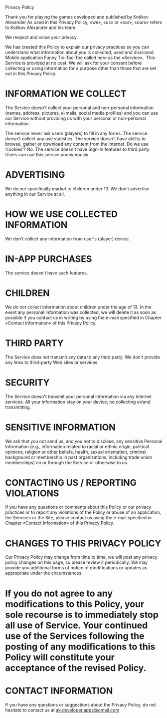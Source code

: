 Privacy Policy


Thank you for playing the games developed and published by Kotikov Alexander
As used in this Privacy Policy, «we», «us» or «our», «ours» refers to Kotikov Alexander and his team.

We respect and value your privacy.

We has created this Policy to explain our privacy practices so you can understand what information about you is collected, used and disclosed. Mobile application Funny Tic-Tac-Toe called here as the «Service».  This Service is provided at no cost.
We will ask for your consent before collecting or using information for a purpose other than those that are set out in this Privacy Policy.

# INFORMATION WE COLLECT
The Service doesn't collect your personal and non-personal information (names, address, pictures, e-mails, social media profiles) and you can use our Service without providing us with your personal or non-personal information.

The service never ask users (players) to fill in any forms.
The service doesn't collect any use statistics.
The service doesn't have ability to browse, gather or download any content from
the internet.
Do we use ‘cookies’? No.
The service doesn't have Sign-In features to third party.
Users can use this service anonymously.

# ADVERTISING
We do not specifically market to children under 13. We don't advertise anything
in our Service at all.

# HOW WE USE COLLECTED INFORMATION
We don't collect any information from user's (player) device.

# IN-APP PURCHASES
The service doesn't have such features.

# CHILDREN
We do not collect information about children under the age of 13. In the event any personal information was collected, we will delete it as soon as possible if you contact us in writing by using the e-mail specified in Chapter «Contact Information» of this Privacy Policy.

# THIRD PARTY
The Service does not transmit any data to any third party.
We don't provide any links to third-party Web sites or services.

# SECURITY
The Service doesn't transmit your personal information via any internet services.
All your information stay on your device, no collecting or/and transmitting.

# SENSITIVE INFORMATION
We ask that you not send us, and you not to disclose, any sensitive Personal Information (e.g., information related to racial or ethnic origin, political opinions, religion or other beliefs, health, sexual orientation, criminal background or membership in past organizations, including trade union memberships) on or through the Service or otherwise to us.

# CONTACTING US / REPORTING VIOLATIONS
If you have any questions or comments about this Policy or our privacy practices or to report any violations of the Policy or abuse of an application, the Services or the Site, please contact us using the e-mail specified in Chapter «Contact Information» of this Privacy Policy.

# CHANGES TO THIS PRIVACY POLICY
Our Privacy Policy may change from time to time, we will post any privacy policy changes on this page, so please review it periodically. We may provide you additional forms of notice of modifications or updates as appropriate under the circumstances.

# If you do not agree to any modifications to this Policy, your sole recourse is to immediately stop all use of Service. Your continued use of  the Services following the posting of any modifications to this Policy will constitute your acceptance of the revised Policy.

# CONTACT INFORMATION
If you have any questions or suggestions about the Privacy Policy, do not hesitate to contact us at ak.developer.apps@gmail.com
